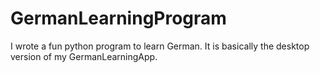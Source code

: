 # GermanLearningProgram
I wrote a fun python program to learn German. It is basically the desktop version of my GermanLearningApp.
